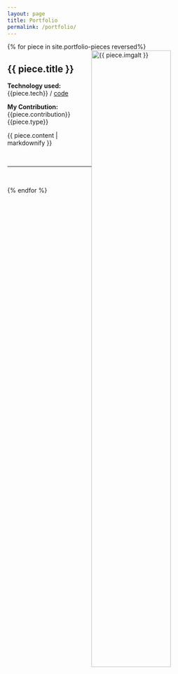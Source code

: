 ```yaml
---
layout: page
title: Portfolio
permalink: /portfolio/
---
```

{% for piece in site.portfolio-pieces reversed%}
  <img src = "{{ piece.img }}" alt = "{{ piece.imgalt }}" class="img-responsive" style="height: 60%; float: right; margin-right: 10px;" />
  <h2>{{ piece.title }} </h2>
  <p><b>Technology used: </b>{{piece.tech}} / <a href="{{ piece.code }}"> code</a></p>
  <p><b>My Contribution: </b>{{piece.contribution}} {{piece.type}}</p>
  <p>{{ piece.content | markdownify }}</p>
  <br/>
  <hr>
  <br/>
  
{% endfor %}
